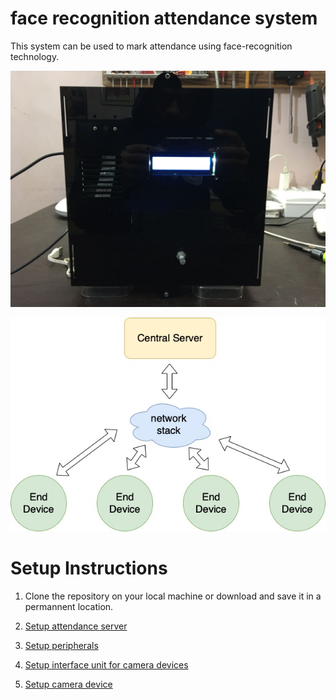 # face recognition attendance system

This system can be used to mark attendance using face-recognition technology.

![prototype](/images/prototype.jpeg)

![system-architecture](/images/system-architecture-0-2.jpg)

# Setup Instructions

1. Clone the repository on your local machine or download and save it in a permannent location.

2. [Setup attendance server](attendance-server/setup/README.md)

3. [Setup peripherals](peripheral/README.md)

4. [Setup interface unit for camera devices](interface/setup/README.md)

5. [Setup camera device](aicam/setup/README.md)
